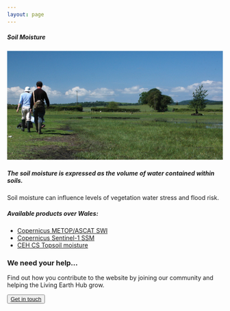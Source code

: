 ```yaml
---
layout: page
---
```


<!-- Content-section-start -->
<div class="container">
    <div class="row">
        <div class="col-12 mt-60">
            <h5 class="common-title">Soil Moisture</h5>
        </div>
        <div class="col-xs-12 col-sm-12 col-ms-9 col-lg-9 col-xl-9 col-xxl-9">
            <div class="common-image pb-5">
                <img src="/assets/img/Wales/Big/soil-moisture.jpg" class="img-fluid" alt="Soil Moisture">
            </div>
            <div>
                <h5 class="font-weight-bold">The soil moisture is expressed as the volume of water contained within soils.</h5>
                <div class="pt-4">
                    <p>Soil moisture can influence levels of vegetation water stress and flood risk.</p>
                </div>
                <div class="py-5">
                    <h5 class="font-weight-bold mb-4">Available products over Wales:</h5>
                    <ul class="list-title">
                        <li class="list-item"><a href="https://land.copernicus.eu/global/products/swi" target="_blank">Copernicus METOP/ASCAT SWI</a></li>
                        <li class="list-item"><a href="https://land.copernicus.eu/global/products/ssm" target="_blank">Copernicus Sentinel-1 SSM</a></li>
                        <li class="list-item"><a href="http://mapapps2.bgs.ac.uk/ukso/home.html?" target="_blank">CEH CS Topsoil moisture</a></li>
                    </ul>
                </div>
            </div>
        </div>
    </div>
</div>
<!-- Content-section-end -->

<!-- get-in-section-Start -->
<div class="container mb-100">
    <div class="get-in-section-main">
        <div class="get-in-section-dsc">
            <h3>We need your help&hellip;</h3>
            <p>Find out how you contribute to the website by joining our community and helping the Living Earth Hub grow.</p>
        </div>
        <button type="button"><a href="/contact/">Get in touch</a></button>
    </div>
</div>
<!-- get-in-section-End -->
